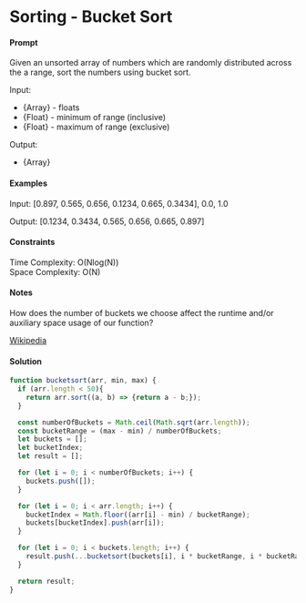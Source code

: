 # Sorting - Bucket Sort

#### Prompt

Given an unsorted array of numbers which are randomly distributed
across the a range, sort the numbers using bucket sort.

Input:     
- {Array} - floats
- {Float} - minimum of range (inclusive)
- {Float} - maximum of range (exclusive)

Output:    
- {Array}

#### Examples

Input: [0.897, 0.565, 0.656, 0.1234, 0.665, 0.3434], 0.0, 1.0

Output: [0.1234, 0.3434, 0.565, 0.656, 0.665, 0.897]

#### Constraints

Time Complexity: O(Nlog(N))  
Space Complexity: O(N)  

#### Notes

How does the number of buckets we choose affect the runtime
and/or auxiliary space usage of our function?

[Wikipedia](https://en.wikipedia.org/wiki/Bucket_sort)

#### Solution

```javascript
function bucketsort(arr, min, max) {
  if (arr.length < 50){
    return arr.sort((a, b) => {return a - b;});
  }

  const numberOfBuckets = Math.ceil(Math.sqrt(arr.length));
  const bucketRange = (max - min) / numberOfBuckets;
  let buckets = [];
  let bucketIndex;
  let result = [];

  for (let i = 0; i < numberOfBuckets; i++) {
    buckets.push([]);
  }

  for (let i = 0; i < arr.length; i++) {
    bucketIndex = Math.floor((arr[i] - min) / bucketRange);
    buckets[bucketIndex].push(arr[i]);
  }

  for (let i = 0; i < buckets.length; i++) {
    result.push(...bucketsort(buckets[i], i * bucketRange, i * bucketRange + bucketRange));
  }

  return result;
}
```
